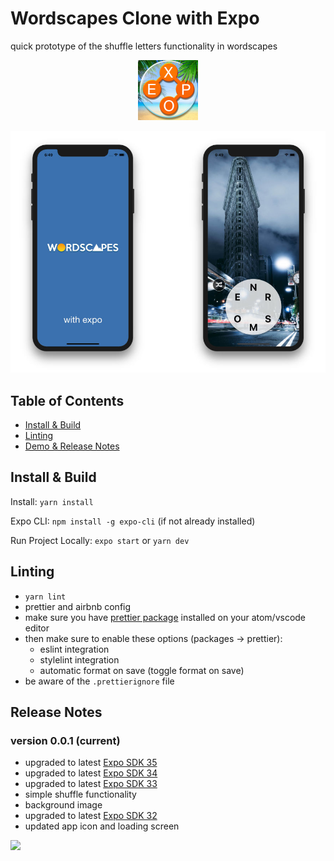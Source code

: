 # Wordscapes Clone with Expo

quick prototype of the shuffle letters functionality in wordscapes

<p align="center">
  <img src="assets/icon.png?raw=true" width="96" />
</p>

<p align="center">
  <img src="screenshots/screenshare-2.jpg?raw=true" />
</p>

## Table of Contents

- [Install & Build](#install--build)
- [Linting](#linting)
- [Demo & Release Notes](#release-notes)

## Install & Build

Install: `yarn install`

Expo CLI: `npm install -g expo-cli` (if not already installed)

Run Project Locally: `expo start` or `yarn dev`

## Linting

- `yarn lint`
- prettier and airbnb config
- make sure you have [prettier package](https://atom.io/packages/prettier-atom) installed on your atom/vscode editor
- then make sure to enable these options (packages → prettier):
  - eslint integration
  - stylelint integration
  - automatic format on save (toggle format on save)
- be aware of the `.prettierignore` file

## Release Notes

### version 0.0.1 (current)

- upgraded to latest [Expo SDK 35](https://blog.expo.io/expo-sdk-35-is-now-available-beee0dfafbf4)
- upgraded to latest [Expo SDK 34](https://blog.expo.io/expo-sdk-34-is-now-available-4f7825239319)
- upgraded to latest [Expo SDK 33](https://blog.expo.io/expo-sdk-v33-0-0-is-now-available-52d1c99dfe4c)
- simple shuffle functionality
- background image
- upgraded to latest [Expo SDK 32](https://blog.expo.io/expo-sdk-v32-0-0-is-now-available-6b78f92a6c52)
- updated app icon and loading screen

<p align="left">
  <img src="screenshots/expo-wordscapes-0.0.1.gif?raw=true" width="320" />
</p>
